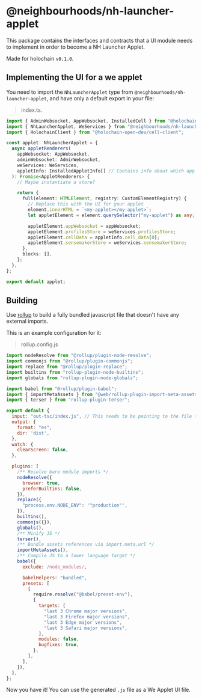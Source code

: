 # @neighbourhoods/nh-launcher-applet

This package contains the interfaces and contracts that a UI module needs to implement in order to become a NH Launcher Applet.

Made for holochain `v0.1.0`.

## Implementing the UI for a we applet

You need to import the `NhLauncherApplet` type from `@neighbourhoods/nh-launcher-applet`, and have only a default export in your file:

> index.ts.

```ts
import { AdminWebsocket, AppWebsocket, InstalledCell } from "@holochain/client";
import { NhLauncherApplet, WeServices } from "@neighbourhoods/nh-launcher-applet";
import { HolochainClient } from "@holochain-open-dev/cell-client";

const applet: NhLauncherApplet = {
  async appletRenderers(
    appWebsocket: AppWebsocket,
    adminWebsocket: AdminWebsocket,
    weServices: WeServices,
    appletInfo: InstalledAppletInfo[] // Contains info about which app instance(s) should be rendered. Potentially applets across different groups 
  ): Promise<AppletRenderers> {
    // Maybe instantiate a store?

    return {
      full(element: HTMLElement, registry: CustomElementRegistry) {
        // Replace this with the UI for your applet
        element.innerHTML = `<my-applet></my-applet>`;
        let appletElement = element.querySelector("my-applet") as any;

        appletElement.appWebsocket = appWebsocket;
        appletElement.profilesStore = weServices.profilesStore;
        appletElement.cellData = appletInfo.cell_data[0];
        appletElement.sensemakerStore = weServices.sensemakerStore;
      },
      blocks: [],
    };
  },
};

export default applet;

```

## Building

Use [rollup](https://rollupjs.org/guide/en/) to build a fully bundled javascript file that doesn't have any external imports.

This is an example configuration for it:

> rollup.config.js

```js
import nodeResolve from "@rollup/plugin-node-resolve";
import commonjs from "@rollup/plugin-commonjs";
import replace from "@rollup/plugin-replace";
import builtins from "rollup-plugin-node-builtins";
import globals from "rollup-plugin-node-globals";

import babel from "@rollup/plugin-babel";
import { importMetaAssets } from "@web/rollup-plugin-import-meta-assets";
import { terser } from "rollup-plugin-terser";

export default {
  input: "out-tsc/index.js", // This needs to be pointing to the file that has the `NhLauncherApplet` default export
  output: {
    format: "es",
    dir: 'dist',
  },
  watch: {
    clearScreen: false,
  },

  plugins: [
    /** Resolve bare module imports */
    nodeResolve({
      browser: true,
      preferBuiltins: false,
    }),
    replace({
      "process.env.NODE_ENV": '"production"',
    }),
    builtins(),
    commonjs({}),
    globals(),
    /** Minify JS */
    terser(),
    /** Bundle assets references via import.meta.url */
    importMetaAssets(),
    /** Compile JS to a lower language target */
    babel({
      exclude: /node_modules/,

      babelHelpers: "bundled",
      presets: [
        [
          require.resolve("@babel/preset-env"),
          {
            targets: [
              "last 3 Chrome major versions",
              "last 3 Firefox major versions",
              "last 3 Edge major versions",
              "last 3 Safari major versions",
            ],
            modules: false,
            bugfixes: true,
          },
        ],
      ],
    }),
  ],
};
```

Now you have it! You can use the generated `.js` file as a We Applet UI file.
